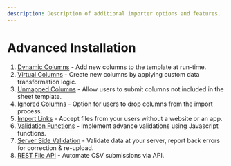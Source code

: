 ```yaml
---
description: Description of additional importer options and features.
---
```


# Advanced Installation

1. [Dynamic Columns](dynamic-columns.md) - Add new columns to the template at run-time.
2. [Virtual Columns](virtual-columns.md) - Create new columns by applying custom data transformation logic.
3. [Unmapped Columns](unmapped-columns.md) - Allow users to submit columns not included in the sheet template.
4. [Ignored Columns](ignored-columns.md) - Option for users to drop columns from the import process.
5. [Import Links](import-links.md) - Accept files from your users without a website or an app.
6. [Validation Functions](validation-functions.md) - Implement advance validations using Javascript functions.
7. [Server Side Validation](server-side-validation.md) - Validate data at your server, report back errors for correction & re-upload.
8. [REST File API](import-links.md) - Automate CSV submissions via API.
